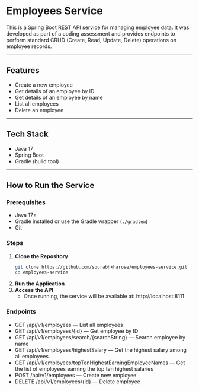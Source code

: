 # Employees Service

This is a Spring Boot REST API service for managing employee data. It was developed as part of a coding assessment and provides endpoints to perform standard CRUD (Create, Read, Update, Delete) operations on employee records.

---

## Features

- Create a new employee
- Get details of an employee by ID
- Get details of an employee by name
- List all employees
- Delete an employee
  
---

## Tech Stack

- Java 17
- Spring Boot
- Gradle (build tool)

---

## How to Run the Service

### Prerequisites

- Java 17+
- Gradle installed or use the Gradle wrapper (`./gradlew`)
- Git

### Steps

1. **Clone the Repository**
   ```bash
   git clone https://github.com/sourabhkharose/employees-service.git
   cd employees-service
2. **Run the Application**
3. **Access the API**
   - Once running, the service will be available at: http://localhost:8111

### Endpoints

- GET /api/v1/employees — List all employees
- GET /api/v1/employees/{id} — Get employee by ID
- GET /api/v1/employees/search/{searchString} — Search employee by name
- GET /api/v1/employees/highestSalary — Get the highest salary among all employees
- GET /api/v1/employees/topTenHighestEarningEmployeeNames — Get the list of employees earning the top ten highest salaries
- POST /api/v1/employees — Create new employee
- DELETE /api/v1/employees/{id} — Delete employee


